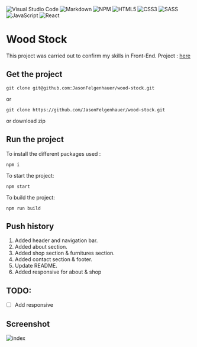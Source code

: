 ![Visual Studio Code](https://img.shields.io/badge/Visual%20Studio%20Code-0078d7.svg?style=for-the-badge&logo=visual-studio-code&logoColor=white) ![Markdown](https://img.shields.io/badge/markdown-%23000000.svg?style=for-the-badge&logo=markdown&logoColor=white) ![NPM](https://img.shields.io/badge/NPM-%23000000.svg?style=for-the-badge&logo=npm&logoColor=white) ![HTML5](https://img.shields.io/badge/html5-%23E34F26.svg?style=for-the-badge&logo=html5&logoColor=white) ![CSS3](https://img.shields.io/badge/css3-%231572B6.svg?style=for-the-badge&logo=css3&logoColor=white) ![SASS](https://img.shields.io/badge/SASS-hotpink.svg?style=for-the-badge&logo=SASS&logoColor=white) ![JavaScript](https://img.shields.io/badge/javascript-%23323330.svg?style=for-the-badge&logo=javascript&logoColor=%23F7DF1E) ![React](https://img.shields.io/badge/react-%2320232a.svg?style=for-the-badge&logo=react&logoColor=%2361DAFB)

# Wood Stock

This project was carried out to confirm my skills in Front-End.
Project : [here](http://wood-stock.jason-fel.be)

## Get the project

```
git clone git@github.com:JasonFelgenhauer/wood-stock.git
```

or

```
git clone https://github.com/JasonFelgenhauer/wood-stock.git
```

or download zip

## Run the project

To install the different packages used :

```
npm i
```

To start the project:

```
npm start
```

To build the project:

```
npm run build
```

## Push history

1. Added header and navigation bar.
2. Added about section.
3. Added shop section & furnitures section.
4. Added contact section & footer.
5. Update README.
6. Added responsive for about & shop

## TODO:

-   [ ] Add responsive

## Screenshot

![index](http://pics.jason-fel.be/uploads/1652083145image_2022-05-09_095902800.png)
